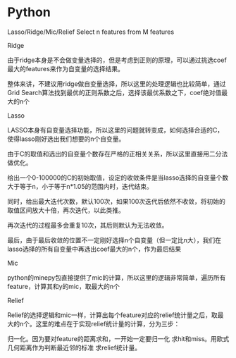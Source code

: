 # Python
Lasso/Ridge/Mic/Relief Select n features from M features

Ridge

由于ridge本身是不会做变量选择的，但是考虑到正则的原理，可以通过挑选coef最大的features来作为自变量的选择结果。

整体来讲，不建议用ridge做自变量选择，所以这里的处理逻辑也比较简单，通过Grid Search算法找到最优的正则系数之后，选择该最优系数之下，coef绝对值最大的n个

Lasso

LASSO本身有自变量选择功能，所以这里的问题就转变成，如何选择合适的C，使得lasso刚好选出我们想要的n个自变量。

由于C的取值和选出的自变量个数存在严格的正相关关系，所以这里直接用二分法做优化。

给出一个0-100000的C的初始取值，设定的收敛条件是当lasso选择的自变量个数大于等于n，小于等于n*1.05的范围内时，迭代结束。

同时，给出最大迭代次数，默认100次，如果100次迭代后依然不收敛，将初始的取值区间放大十倍，再次迭代，以此类推。

再次迭代的过程最多会重复10次，其后则默认为无法收敛。

最后，由于最后收敛的位置不一定刚好选择n个自变量（但一定比n大），我们在lasso选择的所有自变量中再选出coef最大的n个，作为最后结果

Mic

python的minepy包直接提供了mic的计算，所以这里的逻辑非常简单，遍历所有feature，计算其和y的mic，取最大的n个

Relief

Relief的选择逻辑和mic一样，计算出每个feature对应的relief统计量之后，取最大的n个。这里的难点在于实现relief统计量的计算，分为三步：

归一化。因为要对feature的距离求和，一开始一定要归一化
求hit和miss。用欧式几何距离作为判断最近邻的标准
求relief统计量。
